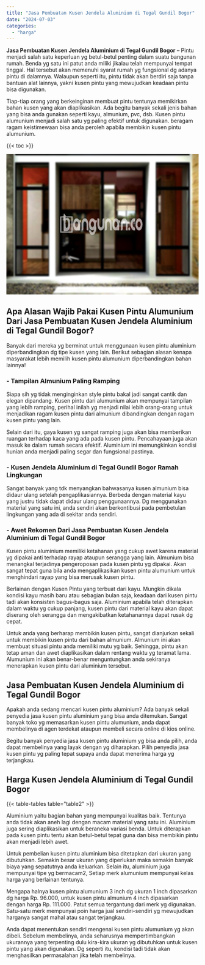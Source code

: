 ```yaml
---
title: "Jasa Pembuatan Kusen Jendela Aluminium di Tegal Gundil Bogor"
date: "2024-07-03"
categories: 
  - "harga"
---
```


**Jasa Pembuatan Kusen Jendela Aluminium di Tegal Gundil Bogor** – Pintu menjadi salah satu keperluan yg betul-betul penting dalam suatu bangunan rumah. Benda yg satu ini patut anda miliki jikalau telah mempunyai tempat tinggal. Hal tersebut akan memenuhi syarat rumah yg fungsional dg adanya pintu di dalamnya. Walaupun seperti itu, pintu tidak akan berdiri saja tanpa bantuan alat lainnya, yakni kusen pintu yang mewujudkan keadaan pintu bisa digunakan.

Tiap-tiap orang yang berkeinginan membuat pintu tentunya memikirkan bahan kusen yang akan diaplikasikan. Ada begitu banyak sekali jenis bahan yang bisa anda gunakan seperti kayu, almunium, pvc, dsb. Kusen pintu alumunium menjadi salah satu yg paling efektif untuk digunakan. beragam ragam keistimewaan bisa anda peroleh apabila membikin kusen pintu alumunium.

{{< toc >}}

![Jasa Pembuatan Kusen Jendela Aluminium di Tegal Gundil Bogor](/images/harga-kusen-jendela-alumunium-32.png)

## Apa Alasan Wajib Pakai Kusen Pintu Alumunium Dari Jasa Pembuatan Kusen Jendela Aluminium di Tegal Gundil Bogor?

Banyak dari mereka yg berminat untuk menggunaan kusen pintu aluminium diperbandingkan dg tipe kusen yang lain. Berikut sebagian alasan kenapa masyarakat lebih memilih kusen pintu alumunium diperbandingkan bahan lainnya!

### \- Tampilan Almunium Paling Ramping

Siapa sih yg tidak menginginkan style pintu bakal jadi sangat cantik dan elegan dipandang. Kusen pintu dari alumunium akan mempunyai tampilan yang lebih ramping, perihal inilah yg menjadi nilai lebih orang-orang untuk menjadikan ragam kusen pintu dari almunium dibandingkan dengan ragam kusen pintu yang lain.

Selain dari itu, gaya kusen yg sangat ramping juga akan bisa memberikan ruangan terhadap kaca yang ada pada kusen pintu. Pencahayaan juga akan masuk ke dalam rumah secara efektif. Aluminium ini memungkinkan kondisi hunian anda menjadi paling segar dan fungsional pastinya.

### \- Kusen Jendela Aluminium di Tegal Gundil Bogor Ramah Lingkungan

Sangat banyak yang tdk menyangkan bahwasanya kusen almunium bisa didaur ulang setelah pengaplikasiannya. Berbeda dengan material kayu yang justru tidak dapat didaur ulang penggunaannya. Dg menggunakan material yang satu ini, anda sendiri akan berkontibusi pada pembetulan lingkungan yang ada di sekitar anda sendiri.

### \- Awet Rekomen Dari Jasa Pembuatan Kusen Jendela Aluminium di Tegal Gundil Bogor

Kusen pintu aluminium memiliki ketahanan yang cukup awet karena material yg dipakai anti terhadap rayap ataupun serangga yang lain. Almunium bisa menangkal terjadinya pengeroposan pada kusen pintu yg dipakai. Akan sangat tepat guna bila anda mengaplikasikan kusen pintu alumunium untuk menghindari rayap yang bisa merusak kusen pintu.

Berlainan dengan Kusen Pintu yang terbuat dari kayu. Mungkin dikala kondisi kayu masih baru atau sebagian bulan saja, keadaan dari kusen pintu tadi akan konsisten bagus-bagus saja. Aluminium apabila telah diterapkan dalam waktu yg cukup panjang, kusen pintu dari material kayu akan dapat diserang oleh serangga dan mengakibatkan ketahanannya dapat rusak dg cepat.

Untuk anda yang berharap membikin kusen pintu, sangat dianjurkan sekali untuk membikin kusen pintu dari bahan almunium. Almunium ini akan membuat situasi pintu anda memiliki mutu yg baik. Sehingga, pintu akan tetap aman dan awet diaplikasikan dalam rentang waktu yg teramat lama. Alumunium ini akan benar-benar menguntungkan anda sekiranya menerapkan kusen pintu dari aluminium tersebut.

## Jasa Pembuatan Kusen Jendela Aluminium di Tegal Gundil Bogor

Apakah anda sedang mencari kusen pintu aluminium? Ada banyak sekali penyedia jasa kusen pintu aluminium yang bisa anda ditemukan. Sangat banyak toko yg memasarkan kusen pintu alumunium, anda dapat membelinya di agen terdekat ataupun membeli secara online di kios online.

Begitu banyak penyedia jasa kusen pintu aluminium yg bisa anda pilih, anda dapat membelinya yang layak dengan yg diharapkan. Pilih penyedia jasa kusen pintu yg paling tepat supaya anda dapat menerima harga yg terjangkau.

## Harga Kusen Jendela Aluminium di Tegal Gundil Bogor

{{< table-tables table="table2" >}}

Aluminium yaitu bagian bahan yang mempunyai kualitas baik. Tentunya anda tidak akan aneh lagi dengan macam material yang satu ini. Aluminium juga sering diaplikasikan untuk beraneka variasi benda. Untuk diterapkan pada kusen pintu tentu akan betul-betul tepat guna dan bisa membikin pintu akan menjadi lebih awet.

Untuk pembelian kusen pintu aluminium bisa ditetapkan dari ukuran yang dibutuhkan. Semakin besar ukuran yang diperlukan maka semakin banyak biaya yang sepatutnya anda keluarkan. Selain itu, aluminium juga mempunyai tipe yg bermacam2, Setiap merk alumunium mempunyai kelas harga yang berlainan tentunya.

Mengapa halnya kusen pintu alumunium 3 inch dg ukuran 1 inch dipasarkan dg harga Rp. 96.000, untuk kusen pintu almunium 4 inch dipasarkan dengan harga Rp. 111.000. Patut semua tergantung dari merk yg digunakan. Satu-satu merk mempunyai poin harga jual sendiri-sendiri yg mewujudkan harganya sangat mahal atau sangat terjangkau.

Anda dapat menentukan sendiri mengenai kusen pintu alumunium yg akan dibeli. Sebelum membelinya, anda seharusnya mempertimbangkan ukurannya yang terpenting dulu kira-kira ukuran yg dibutuhkan untuk kusen pintu yang akan digunakan. Dg seperti itu, kondisi tadi tidak akan menghasilkan permasalahan jika telah membelinya.
